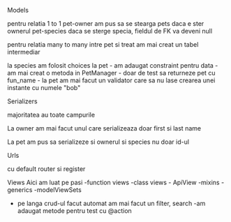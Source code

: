 Models

pentru relatia 1 to 1
pet-owner am pus sa se stearga pets daca e ster ownerul
pet-species daca se sterge specia, fieldul de FK va deveni null

pentru relatia many to many intre pet si treat am mai creat un tabel intermediar


la species am folosit choices
la pet  - am adaugat constraint pentru data
        - am mai creat o metoda in PetManager - doar de test sa returneze pet cu fun_name
        - la pet am mai facut un validator care sa nu lase crearea unei instante cu numele "bob"


Serializers

majoritatea au toate campurile

La owner am mai facut unul care serializeaza doar first si last name

La pet am pus sa serializeze si ownerul si species nu doar id-ul


Urls

cu default router si register

Views 
Aici am luat pe pasi
-function views
-class views - ApiView
             -mixins
             -generics
             -modelViewSets

- pe langa crud-ul facut automat am mai facut un filter, search
-am adaugat metode pentru test cu @action
